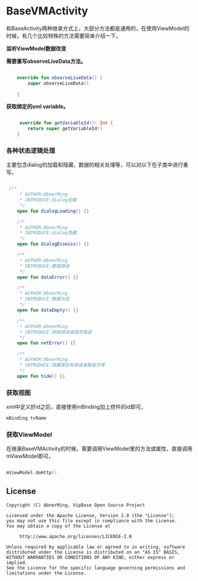 # BaseVMActivity

和BaseActivity两种继承方式上，大部分方法都是通用的，在使用ViewModel的时候，有几个比较特殊的方法需要简单介绍一下。

**监听ViewModel数据改变**

**需要重写observeLiveData方法。**

```kotlin

    override fun observeLiveData() {
        super.observeLiveData()
        
    }

```

**获取绑定的xml variable。**

```kotlin

     override fun getVariableId(): Int {
        return super.getVariableId()
    }

```

### 各种状态逻辑处理

主要包含dialog的加载和隐藏，数据的相关处理等，可以对以下在子类中进行重写。

```kotlin

 /**
     * AUTHOR:AbnerMing
     * INTRODUCE:dialog加载
     */
    open fun dialogLoading() {}

    /**
     * AUTHOR:AbnerMing
     * INTRODUCE:dialog隐藏
     */
    open fun dialogDismiss() {}

    /**
     * AUTHOR:AbnerMing
     * INTRODUCE:数据错误
     */
    open fun dataError() {}

    /**
     * AUTHOR:AbnerMing
     * INTRODUCE:数据为空
     */
    open fun dataEmpty() {}

    /**
     * AUTHOR:AbnerMing
     * INTRODUCE:网络错误或请求错误
     */
    open fun netError() {}

    /**
     * AUTHOR:AbnerMing
     * INTRODUCE:隐藏某些布局或者缺省页等
     */
    open fun hide() {}

```

### 获取视图

xml中定义好id之后，直接使用mBinding加上控件的id即可。

```kotlin
mBinding.tvName
```
### 获取ViewModel

在继承BaseVMActivity的时候，需要调用ViewModel里的方法或属性，直接调用mViewModel即可。

```kotlin

mViewModel.doHttp()

```


## License

```
Copyright (C) AbnerMing, VipBase Open Source Project

Licensed under the Apache License, Version 2.0 (the "License");
you may not use this file except in compliance with the License.
You may obtain a copy of the License at

     http://www.apache.org/licenses/LICENSE-2.0

Unless required by applicable law or agreed to in writing, software
distributed under the License is distributed on an "AS IS" BASIS,
WITHOUT WARRANTIES OR CONDITIONS OF ANY KIND, either express or implied.
See the License for the specific language governing permissions and
limitations under the License.
```








